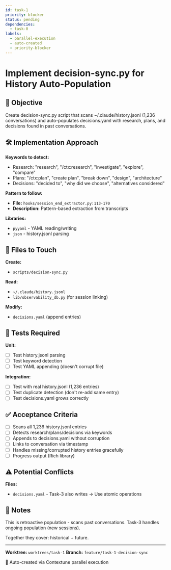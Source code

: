 ```yaml
---
id: task-1
priority: blocker
status: pending
dependencies:
  - task-0
labels:
  - parallel-execution
  - auto-created
  - priority-blocker
---
```


# Implement decision-sync.py for History Auto-Population

## 🎯 Objective

Create decision-sync.py script that scans ~/.claude/history.jsonl (1,236 conversations) and auto-populates decisions.yaml with research, plans, and decisions found in past conversations.

## 🛠️ Implementation Approach

**Keywords to detect:**
- Research: "research", "/ctx:research", "investigate", "explore", "compare"
- Plans: "/ctx:plan", "create plan", "break down", "design", "architecture"
- Decisions: "decided to", "why did we choose", "alternatives considered"

**Pattern to follow:**
- **File:** `hooks/session_end_extractor.py:113-170`
- **Description:** Pattern-based extraction from transcripts

**Libraries:**
- `pyyaml` - YAML reading/writing
- `json` - history.jsonl parsing

## 📁 Files to Touch

**Create:**
- `scripts/decision-sync.py`

**Read:**
- `~/.claude/history.jsonl`
- `lib/observability_db.py` (for session linking)

**Modify:**
- `decisions.yaml` (append entries)

## 🧪 Tests Required

**Unit:**
- [ ] Test history.jsonl parsing
- [ ] Test keyword detection
- [ ] Test YAML appending (doesn't corrupt file)

**Integration:**
- [ ] Test with real history.jsonl (1,236 entries)
- [ ] Test duplicate detection (don't re-add same entry)
- [ ] Test decisions.yaml grows correctly

## ✅ Acceptance Criteria

- [ ] Scans all 1,236 history.jsonl entries
- [ ] Detects research/plans/decisions via keywords
- [ ] Appends to decisions.yaml without corruption
- [ ] Links to conversation via timestamp
- [ ] Handles missing/corrupted history entries gracefully
- [ ] Progress output (Rich library)

## ⚠️ Potential Conflicts

**Files:**
- `decisions.yaml` - Task-3 also writes → Use atomic operations

## 📝 Notes

This is retroactive population - scans past conversations.
Task-3 handles ongoing population (new sessions).

Together they cover: historical + future.

---

**Worktree:** `worktrees/task-1`
**Branch:** `feature/task-1-decision-sync`

🤖 Auto-created via Contextune parallel execution
